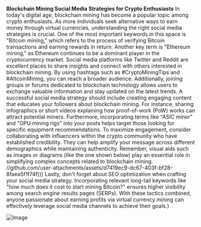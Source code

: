 **Blockchain Mining Social Media Strategies for Crypto Enthusiasts**
In today's digital age, blockchain mining has become a popular topic among crypto enthusiasts. As more individuals seek alternative ways to earn money through virtual currencies, understanding the right social media strategies is crucial. One of the most important keywords in this space is "Bitcoin mining," which refers to the process of verifying Bitcoin transactions and earning rewards in return. Another key term is "Ethereum mining," as Ethereum continues to be a dominant player in the cryptocurrency market.
Social media platforms like Twitter and Reddit are excellent places to share insights and connect with others interested in blockchain mining. By using hashtags such as #CryptoMiningTips and #AltcoinMining, you can reach a broader audience. Additionally, joining groups or forums dedicated to blockchain technology allows users to exchange valuable information and stay updated on the latest trends.
A successful social media strategy should include creating engaging content that educates your followers about blockchain mining. For instance, sharing infographics or short videos explaining how proof-of-work (PoW) works can attract potential miners. Furthermore, incorporating terms like "ASIC miner" and "GPU mining rigs" into your posts helps target those looking for specific equipment recommendations.
To maximize engagement, consider collaborating with influencers within the crypto community who have established credibility. They can help amplify your message across different demographics while maintaining authenticity. Remember, visual aids such as images or diagrams (like the one shown below) play an essential role in simplifying complex concepts related to blockchain mining.
 //github.com/user-attachments/assets/d7419ec9-dc67-403f-bf28-8faea5f1f74f)))
Lastly, don't forget about SEO optimization when crafting your social media strategy. Incorporating relevant long-tail keywords like "how much does it cost to start mining Bitcoin?" ensures higher visibility among search engine results pages (SERPs). With these tactics combined, anyone passionate about earning profits via virtual currency mining can effectively leverage social media channels to achieve their goals.)


![Image](https://github.com/user-attachments/assets/d7419ec9-dc67-403f-bf28-8faea5f1f74f)